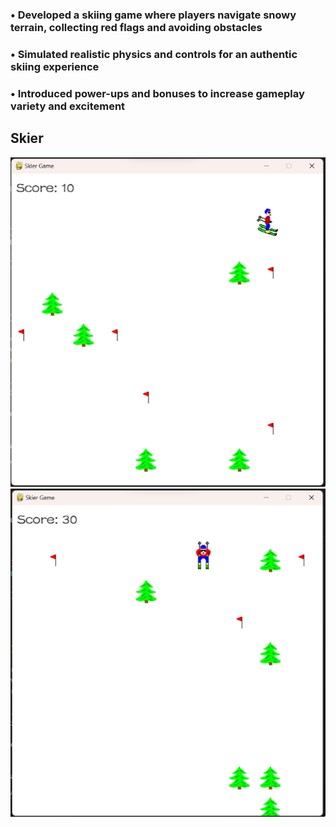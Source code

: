 ### •	Developed a skiing game where players navigate snowy terrain, collecting red flags and avoiding obstacles
### •	Simulated realistic physics and controls for an authentic skiing experience
### •	Introduced power-ups and bonuses to increase gameplay variety and excitement

## Skier
<img src="https://github.com/Tirth-2005/Skier_Game/blob/master/resources/images/s1.png" />


<img src="https://github.com/Tirth-2005/Skier_Game/blob/master/resources/images/s2.png" />
